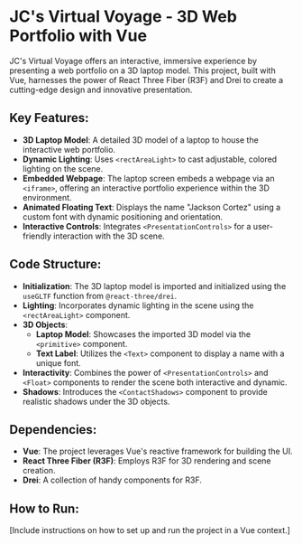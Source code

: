 # JC's Virtual Voyage - 3D Web Portfolio with Vue

JC's Virtual Voyage offers an interactive, immersive experience by presenting a web portfolio on a 3D laptop model. This project, built with Vue, harnesses the power of React Three Fiber (R3F) and Drei to create a cutting-edge design and innovative presentation.

## Key Features:
- **3D Laptop Model**: A detailed 3D model of a laptop to house the interactive web portfolio.
- **Dynamic Lighting**: Uses `<rectAreaLight>` to cast adjustable, colored lighting on the scene.
- **Embedded Webpage**: The laptop screen embeds a webpage via an `<iframe>`, offering an interactive portfolio experience within the 3D environment.
- **Animated Floating Text**: Displays the name "Jackson Cortez" using a custom font with dynamic positioning and orientation.
- **Interactive Controls**: Integrates `<PresentationControls>` for a user-friendly interaction with the 3D scene.

## Code Structure:
- **Initialization**: The 3D laptop model is imported and initialized using the `useGLTF` function from `@react-three/drei`.
- **Lighting**: Incorporates dynamic lighting in the scene using the `<rectAreaLight>` component.
- **3D Objects**:
  - **Laptop Model**: Showcases the imported 3D model via the `<primitive>` component.
  - **Text Label**: Utilizes the `<Text>` component to display a name with a unique font.
- **Interactivity**: Combines the power of `<PresentationControls>` and `<Float>` components to render the scene both interactive and dynamic.
- **Shadows**: Introduces the `<ContactShadows>` component to provide realistic shadows under the 3D objects.

## Dependencies:
- **Vue**: The project leverages Vue's reactive framework for building the UI.
- **React Three Fiber (R3F)**: Employs R3F for 3D rendering and scene creation.
- **Drei**: A collection of handy components for R3F.

## How to Run:
[Include instructions on how to set up and run the project in a Vue context.]

